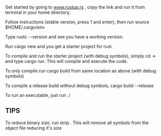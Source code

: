 Get started by going to www.rustup.rs , copy the link and run it from terminal in your home directory.

Follow instructions (stable version, press 1 and enter), then run source $HOME/.cargo/env

Type rustc --version and see you have a working version.

Run cargo new <name of your project> and you get a starter project for rust.

To compile and run the starter project (with debug symbols), simply cd -> <name of your project> and type cargo run. This will compile and execute the code.

To only compile run cargo build from same location as above (with debug symbols)

To compile a release build without debug symbols, cargo build --release

To run an executable, just run ./<executable>


## TIPS ##
To reduce binary size, run strip <executable> . This will remove all symbols from the object file reducing it's size
